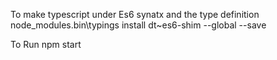 
To make typescript under Es6 synatx and the type definition 
node_modules\.bin\typings install dt~es6-shim --global --save

To Run npm start
